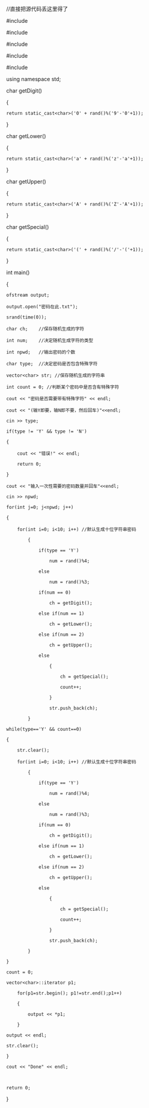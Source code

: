 //直接把源代码丢这里得了

#include <iostream>

#include <cstdlib>

#include <ctime>

#include <fstream>

#include <vector>

using namespace std;

 

char getDigit()

{

    return static_cast<char>('0' + rand()%('9'-'0'+1));

}

char getLower()

{

    return static_cast<char>('a' + rand()%('z'-'a'+1));

}

char getUpper()

{

    return static_cast<char>('A' + rand()%('Z'-'A'+1));

}

char getSpecial()

{

    return static_cast<char>('(' + rand()%('/'-'('+1));

}

int main()

{

    ofstream output;

    output.open("密码在此.txt");

    srand(time(0));

    char ch;    //保存随机生成的字符

    int num;    //决定随机生成字符的类型

    int npwd;   //输出密码的个数

    char type;  //决定密码是否包含特殊字符

    vector<char> str; //保存随机生成的字符串

    int count = 0; //判断某个密码中是否含有特殊字符

    cout << "密码是否需要带有特殊字符" << endl;

    cout << "(输Y即要，输N即不要，然后回车)"<<endl;

    cin >> type;

    if(type != 'Y' && type != 'N')

    {

        cout << "错误!" << endl;

        return 0;

    }

    cout << "输入一次性需要的密码数量并回车"<<endl;

    cin >> npwd;

    for(int j=0; j<npwd; j++)

    {

        for(int i=0; i<10; i++) //默认生成十位字符串密码

            {

                if(type == 'Y')

                    num = rand()%4;

                else

                    num = rand()%3;

                if(num == 0)

                    ch = getDigit();

                else if(num == 1)

                    ch = getLower();

                else if(num == 2)

                    ch = getUpper();

                else

                    {

                        ch = getSpecial();

                        count++;

                    }

                    str.push_back(ch);

            }

    while(type=='Y' && count==0)

    {

        str.clear();

        for(int i=0; i<10; i++) //默认生成十位字符串密码

            {

                if(type == 'Y')

                    num = rand()%4;

                else

                    num = rand()%3;

                if(num == 0)

                    ch = getDigit();

                else if(num == 1)

                    ch = getLower();

                else if(num == 2)

                    ch = getUpper();

                else

                    {

                        ch = getSpecial();

                        count++;

                    }

                    str.push_back(ch);

            }

    }

    count = 0;

    vector<char>::iterator p1;

        for(p1=str.begin(); p1!=str.end();p1++)

        {

            output << *p1;

        }

    output << endl;

    str.clear();

    }

    cout << "Done" << endl;

 

    return 0;

}

